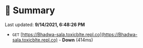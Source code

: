 # 📖 Summary
Last updated: **9/14/2021, 6:48:26 PM**

- `GET` [https://Bhadwa-sala.toxicblte.repl.co](https://Bhadwa-sala.toxicblte.repl.co) - **Down** (414ms)
